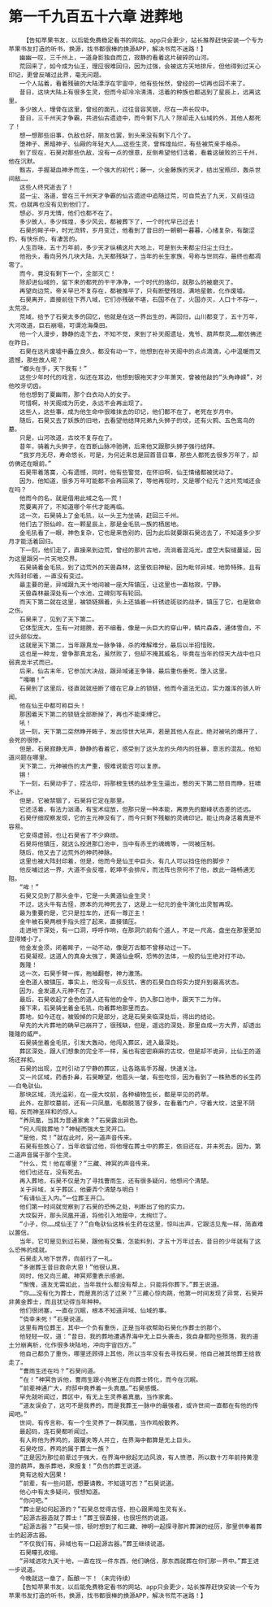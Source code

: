 # 第一千九百五十六章 进葬地
        【告知苹果书友，以后能免费稳定看书的网站、app只会更少，站长推荐赶快安装一个专为苹果书友打造的听书，换源，找书都很棒的换源APP，解决书荒不迷路！】
       幽幽一叹，三千州上，一道身影独自而立，寂静的看着这片破碎的山河。
       荒回来了，如今成为仙王，理应很难回归，因为过强，会被这方天地排斥，但他得到过天心印记，更曾反哺过此界，毫无问题。
       一个人站着，看着残破的大陆漂浮在宇宙中，他有些怅然，曾经的一切再也回不来了。
       昔日，这块大陆上有很多生灵，但而今却冷冷清清，活着的种族也都逃到了星辰上，远离这里。
       多少故人，埋骨在这里，曾经的面孔，过往音容笑貌，尽在一声长叹中。
       昔日，三千州天才争霸，共进仙古遗迹中，而今剩下几人？除却走入仙域的外，其他人都死了！
       想一想那些旧事，仇敌也好，朋友也罢，到头来没有剩下几个了。
       堕神子、黑暗神子、仙殿的年轻大人……这些生灵，曾辉煌灿烂，有些被荒亲手格杀。
       到了现在，石昊对那些仇敌，没有一点的恨意，反倒希望他们活着，看着这破败的三千州，他在沉默。
       甄古，手握凝血神矛而生，一个强大的初代；藤一，火金藤族的天才，结出宝瓶印，轰杀世间敌……
       这些人终究逝去了！
       蓝一尘、洛道，曾在三千州天才争霸的仙古遗迹中追随过荒，可自荒去了九天，又前往边荒，也就再也没有见到他们了。
       想必，岁月无情，他们也都不在了。
       多少故人，多少辉煌，多少风云，都被葬下了，一个时代早已过去！
       石昊的眸子中，时光流转，岁月变迁，他看到了昔日的一朝朝一暮暮，心绪复杂，有酸涩的，有快乐的，有凄苦的。
       人生百味，五十万年前，多少天才纵横这片大地上，可是到头来都尘归尘土归土。
       他抬头，看向另外几块大陆，九天都残缺了，当年的长生家族，号称与世同存，最终也都凋零了。
       而今，竟没有剩下一个，全部灭亡！
       除却进仙域的，留下来的都死的干干净净，一个时代的烙印，就那么的被磨灭了。
       再望向边荒，帝关早已不复存在，都被推平了，只有断壁残垣，满地星骸，化作废墟。
       石昊离开，直接前往下界八域，它们亦残破不堪，石国不在了，火国亦灭，人口十不存一，太荒凉。
       荒域，给予了石昊太多的回忆，他就是在这一界出生的，再回归，山川都变了，五十万年，大河改道，巨石崩塌，可谓沧海桑田。
       他一个人漫步，静静的走下去，不知不觉，来到了补天阁遗址，鬼爷、葫芦祭灵……都仿佛还在昨日。
       石昊在这片废墟中矗立良久，都没有动一下，他想到在补天阁中的点点滴滴，心中温暖而又遗憾，那些故人呢？
       “榔头在手，天下我有！”
       这些少年时代的戏言，似还在耳边，他想到银袍天才少年萧天，曾被他敲的“头角峥嵘”，对他咬牙切齿。
       他也想到了夏幽雨，那个白衣动人的女子。
       可惜啊，补天阁成为历史，永远不会再出现了。
       这些人，这些事，成为他生命中很难抹去的印记，他们都不在了，老死在岁月中。
       随后，石昊又去了妖族的旧地，去看望他结拜兄弟九头狮子的坟，还有火鸦、五色鸾鸟的墓。
       只是，山河改道，古坟不复存在了。
       昔年，骑着九头狮子，在百断山脉冲驰骋，后来他又跟那头狮子强行结拜。
       “我岁月无尽，寿命悠长，可是，为何近来总是回首昔日事，那些人都死去很多万年了，却仿佛还在眼前。”
       石昊带着落寞，心有遗憾，同时，他有些警觉，在怀旧啊，仙王情绪都被扰动了。
       因为，他知道，很多万年可能都不会再回来了，等他再现时，又是哪个纪元？这片荒域还会在吗？
       他而今的名，就是借用此域之名——荒！
       荒要离开了，不知道哪个年代才能再临。
       这一次，石昊骑上了金毛犼，以一头王为坐骑，赶回三千州。
       他们去了殒仙岭，在一颗星辰上，那是金毛犼一族的栖居地。
       金毛犼看了一眼，神色复杂，它也是来告别的，因为此后就要跟石昊远去了，不知道多少岁月才能活着回归。
       下一刻，他们走了，直接来到边荒，曾经的那片古地，流淌着混沌光，虚空大裂缝蔓延，因为这里跟另一片天地交界。
       石昊骑着金毛犼，到了边荒外的天兽森林，这里依旧神秘，因为毗邻异域，地势特殊，且有大阵封印着，一直没有变过。
       最主要的是，异域跟九天十地间被一座大阵镇压，让这里也一直枯寂，宁静。
       天兽森林最深处有一个水池，立碑刻写有轮回。
       而天下第二就在这里，被锁链捆着，头上还插着一杆锈迹斑驳的战矛，镇压了它，也是致命之伤。
       石昊来了，见到了天下第二。
       它体型庞大，生有一对翅膀，若不细看，像是一头巨大的穿山甲，鳞片森森，通体雪白，不过头部似龙。
       这就是天下第二，当年跟真龙一脉争锋，杀的难解难分，最后以半招惜败。
       这也是一种龙，曾争那真龙名，虽然败了，但却不掩其威名，毕竟在当年的惊天大战中也只弱真龙半式而已。
       后来，仙古末年，它参加大决战，跟异域诸王争锋，最后重伤垂死，堕入这里。
       “嘎嘣！”
       石昊到了这里后，径直就就扭断了缠在它身上的锁链，他而今道法无边，实力雄浑的骇人听闻。
       他在仙王中都可称巨头！
       那困着天下第二的锁链全部断掉了，再也不能束缚它。
       吼！
       这一刻，天下第二突然睁开眸子，发出惊世大吼声，若是其他人在此，绝对被吼的爆开了，会死的很惨。
       但是，石昊寂静无声，静静的看着它，感受到了这头龙的头颅内的狂暴，意志的混乱，他知道问题在哪里。
       天下第二，元神被伤的太严重，很难说能否可以复原。
       锵！
       下一刻，石昊动手了，捏法印，将那根生锈的战矛生生逼出，惹的天下第二怒目而睁，狂啸不止。
       但是，它被禁锢了，石昊将它定在那里。
       它还活着，有法力汹涌，有宝术绽放，但那只是一种本能，离原先的巅峰状态差的还远。
       石昊仔细观察发现，它的主元神没有了，而今只剩下残躯的灵魂印记，能让肉身活着真是不容易。
       它变得虚弱，也让石昊省了不少麻烦。
       石昊将他镇压，就这么投进那口池中，当中有赤王的魂魄等，一同被压制。
       随后，他又去了边荒外的神药神脉。
       这里也被大阵封印着，但是，他而今是仙王中巨头，有几人可以挡住他的脚步？
       他反哺过这一界，大道不会反噬，乾坤不会排斥，而法阵也奈何不了他，故此一路畅通无阻。
       “哞！”
       石昊又见到了那头金牛，它是一头黄道仙金生灵！
       不过，这头牛有古怪，原本的元神死去了，这是上一纪元的金牛演化出灵智再现。
       最为重要的是，它只是拉车的，还有一尊正主！
       金牛被石昊两根手指头捏了起来，直接镇压。
       走进地下深处，有一口洞，呼呼作响，在那洞穴前有个道人，不足一尺高，盘坐在那里更加显得矮小了。
       他金发金须，闭着眸子，一动不动，像是万古都不曾移动过一下。
       石昊凝视，这道人的真身太强了，黄道仙金啊，恐怖的法体，一般的仙王绝对打不动。
       轰隆！
       这一次，石昊手臂一挥，袍袖翻卷，神力激荡。
       金色道人被镇压，事实上，他没有一点反抗，害的石昊白白将实力提升到最高状态。
       因为，金发道人元神不在了。
       最后，石昊收起了金色的道人还有他的金牛，扔入那口池中，跟天下二为伴。
       接下来，石昊骑坐着金毛犼，向着葬地那里而去。
       葬地，如今还在，被毁掉的只是部分，这是石昊亲临深处后，得出的结论。
       早先的大片葬地的确早已崩开了，很残缺，但是，遥远的深处，那里自成一方大界，却透出隆隆的威严。
       石昊骑坐着金毛犼，引发大轰动，他闯入葬区，进入最深处。
       葬区深处，跟人们想象的完全不一样，虽也有密密麻麻的古坟，但是却不诡异，比仙王的道场还祥和。
       石昊的出现，立时引动了宁静的葬区，让各路高手苏醒，快速关注。
       又一片区域，药香扑鼻，石昊瞭望，他眉头一皱，有些吃惊，因为看到了一株熟悉的长生药——白龟驮仙。
       那块区域，流光溢彩，在一座大坟前，各种植物生长，都是罕见的药草。
       此外，在那坟墓前，还有一只凤凰，毛都脱落了很多，在看着门户，守着大坟，这里不阴暗，反而神圣祥和的惊人。
       “养凤凰，当其为普通家禽？”石昊露出异色。
       “何人闯我葬地？”神秘而强大生灵开口。
       “是他，荒！”就在此时，另一道声音传来。
       石昊有些放心了，当年收留过他，将他埋在葬土中的葬王，依旧还在，并未死去。因为，第二道声音属于那个生灵。
       “什么，荒！他在哪里？”三藏、神冥的声音传来。
       他们也还在，没有死去。
       再入葬地，石昊不仅是为了寻找曹雨生，还有很多疑问，他想问个清楚。
       关于异域，关于葬区，他要弄个清楚与明白！
       “有请仙王入内。”一位葬王开口。
       他们第一时间就觉察到了石昊的恐怖之处，判断出了他的实力。
       大坟裂开，那头凤凰开道，将他引入地窟中，太绚烂了。
       “小子，你……成仙王了？”白龟驮仙这株长生药在这里，惊叫出声，它跟活见鬼一样，简直难以置信。
       当年，它可是见到过石昊，跟他有交集，怎能料到，才五十万年过去，昔日的少年就有了这么恐怖的成就。
       石昊走入地下世界，向前行了一礼。
       “多谢葬王昔日救命大恩！”他很认真。
       同时，他又向三藏、神冥郑重表示感谢。
       “惭愧，道友无需如此，当年我什么都没有帮上，只能将你葬下。”葬王说道。
       “你……没有化为葬士，而是真的活了过来？”三藏心惊肉跳，他第一时间发现了异常，石昊并非黄金葬士，而且犹记得当年种种。
       他们很闭塞，一直在沉眠，根本不知道异域、仙域的事。
       “侥幸未死！”石昊说道。
       这里有两位葬王，其中一个负有重伤，正是当年欲帮助石昊化作葬士的那个。
       他轻轻一叹，道：“昔日，我的葬地遭遇界海中无上巨头袭击，我自身都险些殒落，我的道土分崩离析，化作很多块陆地，冲向宇宙四方。”
       他自己都负了重伤，哪里还顾得上其他，所以当年没有去寻找石昊，他自己被其他葬王给救走了。
       “曹雨生还在吗？”石昊问道。
       “在！”神冥告诉他，曹雨生跟小狗崽正在向葬士转化，而今在沉眠。
       “前辈神通广大，府邸中竟养着一头真凰。”石昊感慨。
       早先就听闻过，葬区中，有无上生灵养着真凰，当作家禽。
       “道友误会了，这可不是我养的，而是我葬王一脉中的最强者，或许世间一直都在有他的传闻吧。”
       世间，有传言称，有一个生灵养了一群凤凰，当作鸡般散养。
       最起码，连石昊都听闻过。
       有人称他为养鸡的，跟屠夫等人并立，在界海中都算是无上巨头。
       石昊吃惊，养鸡的属于葬士一族？
       “正是因为那位前辈过于强大，在界海中掀起无边风浪，有人愤懑，所以数十万年前持黄澄澄的葫芦，轰杀葬地，来报复！”负伤的葬王说道。
       竟有这般大因果！
       “前辈，有一些问题，想要请教，不知道可否？”石昊说道。
       他心中有太多疑问，很想知道。
       “你问吧。”
       “葬士是如何起源的？”石昊总觉得古怪，担心跟黑暗生灵有关。
       “起源古器造就了葬士！”葬王很直接，也很坦然的说道。
       “起源古器？”石昊一惊，顿时想到了和三藏、神明一起探寻那片葬渊的经历，那里供奉着葬士的起源古器。
       “不仅我们有，异域也有一口起源古器。”葬王继续说道。
       石昊瞳孔收缩。
       “异域进攻九天十地，一直在找一件东西，他们确信，那东西就葬在你们那一界中。”葬王进一步说道。
       今晚就这一章了，酝酿一下！（未完待续）
       【告知苹果书友，以后能免费稳定看书的网站、app只会更少，站长推荐赶快安装一个专为苹果书友打造的听书，换源，找书都很棒的换源APP，解决书荒不迷路！】